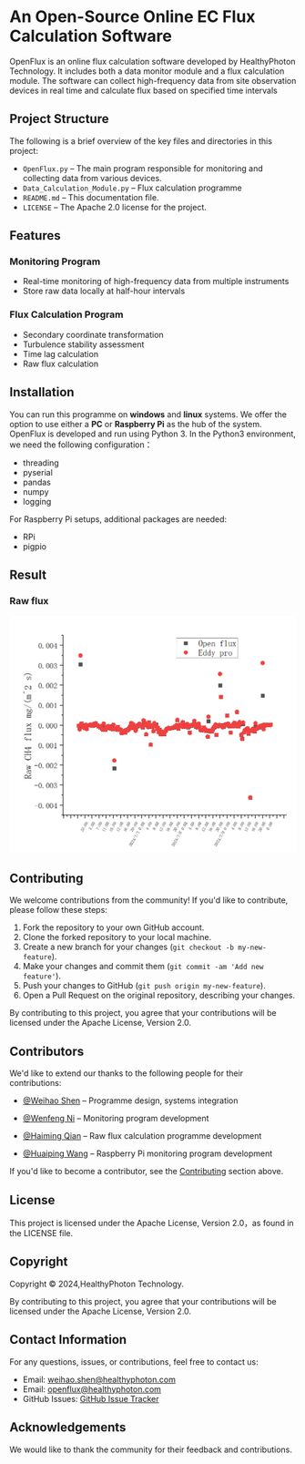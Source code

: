 # An Open-Source Online EC Flux Calculation Software
OpenFlux is an online flux calculation software developed by HealthyPhoton Technology. It includes both a data monitor module and a flux calculation module. The software can collect high-frequency data from site observation devices in real time and calculate flux based on specified time intervals
## Project Structure
The following is a brief overview of the key files and directories in this project:
- `OpenFlux.py` – The main program responsible for monitoring and collecting data from various devices.
- `Data_Calculation_Module.py` – Flux calculation programme 
- `README.md` – This documentation file.
- `LICENSE` – The Apache 2.0 license for the project.
## Features
### Monitoring Program
- Real-time monitoring of high-frequency data from multiple instruments
- Store raw data locally at half-hour intervals
### Flux Calculation Program
- Secondary coordinate transformation
- Turbulence stability assessment
- Time lag calculation
- Raw flux calculation
## Installation
You can run this programme on **windows** and **linux** systems. We offer the option to use either a **PC** or **Raspberry Pi** as the hub of the system. OpenFlux is developed and run using Python 3.
In the Python3 environment, we need the following configuration：
- threading
- pyserial
- pandas
- numpy
- logging

For Raspberry Pi setups, additional packages are needed:
- RPi
- pigpio
## Result 
### Raw flux 
![e5ae0b914b0bc5c6128d6156c5132973.png](./_resources/e5ae0b914b0bc5c6128d6156c5132973.png)
## Contributing

We welcome contributions from the community! If you'd like to contribute, please follow these steps:

1. Fork the repository to your own GitHub account.
2. Clone the forked repository to your local machine.
3. Create a new branch for your changes (`git checkout -b my-new-feature`).
4. Make your changes and commit them (`git commit -am 'Add new feature'`).
5. Push your changes to GitHub (`git push origin my-new-feature`).
6. Open a Pull Request on the original repository, describing your changes.

By contributing to this project, you agree that your contributions will be licensed under the Apache License, Version 2.0.
## Contributors

We'd like to extend our thanks to the following people for their contributions:

- [@Weihao Shen](https://github.com/savage1997) – Programme design, systems integration
- [@Wenfeng Ni](https://github.com/ContributorName2) – Monitoring program development 
- [@Haiming Qian](https://github.com/ContributorName2) – Raw flux calculation programme development

-  [@Huaiping Wang](https://github.com/ContributorName2) – Raspberry Pi monitoring program development 

If you'd like to become a contributor, see the [Contributing](#contributing) section above.

## License
This project is licensed under the Apache License, Version 2.0，as found in the LICENSE file.
## Copyright

Copyright © 2024,HealthyPhoton Technology.

By contributing to this project, you agree that your contributions will be licensed under the Apache License, Version 2.0.
## Contact Information

For any questions, issues, or contributions, feel free to contact us:

- Email: [weihao.shen@healthyphoton.com](mailto:weihao.shen@healthyphoton.com)
- Email: [openflux@healthyphoton.com](mailto:openflux@healthyphoton.com)
- GitHub Issues: [GitHub Issue Tracker](https://github.com/HealthyPhoton/OpenFlux/issues)
## Acknowledgements

We would like to thank the community for their feedback and contributions.
